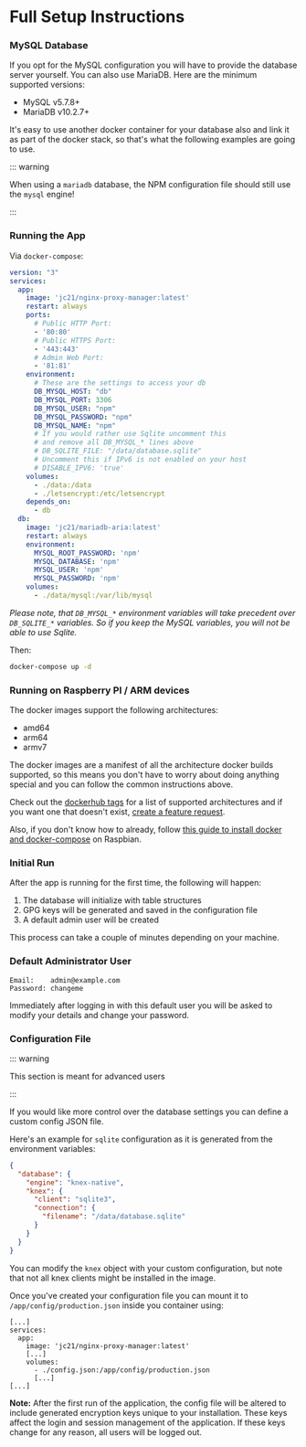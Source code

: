 # Full Setup Instructions

### MySQL Database

If you opt for the MySQL configuration you will have to provide the database server yourself. You can also use MariaDB. Here are the minimum supported versions:

- MySQL v5.7.8+
- MariaDB v10.2.7+

It's easy to use another docker container for your database also and link it as part of the docker stack, so that's what the following examples
are going to use.

::: warning

When using a `mariadb` database, the NPM configuration file should still use the `mysql` engine!

:::

### Running the App

Via `docker-compose`:

```yml
version: "3"
services:
  app:
    image: 'jc21/nginx-proxy-manager:latest'
    restart: always
    ports:
      # Public HTTP Port:
      - '80:80'
      # Public HTTPS Port:
      - '443:443'
      # Admin Web Port:
      - '81:81'
    environment:
      # These are the settings to access your db
      DB_MYSQL_HOST: "db"
      DB_MYSQL_PORT: 3306
      DB_MYSQL_USER: "npm"
      DB_MYSQL_PASSWORD: "npm"
      DB_MYSQL_NAME: "npm"
      # If you would rather use Sqlite uncomment this
      # and remove all DB_MYSQL_* lines above
      # DB_SQLITE_FILE: "/data/database.sqlite"
      # Uncomment this if IPv6 is not enabled on your host
      # DISABLE_IPV6: 'true'
    volumes:
      - ./data:/data
      - ./letsencrypt:/etc/letsencrypt
    depends_on:
      - db
  db:
    image: 'jc21/mariadb-aria:latest'
    restart: always
    environment:
      MYSQL_ROOT_PASSWORD: 'npm'
      MYSQL_DATABASE: 'npm'
      MYSQL_USER: 'npm'
      MYSQL_PASSWORD: 'npm'
    volumes:
      - ./data/mysql:/var/lib/mysql
```

_Please note, that `DB_MYSQL_*` environment variables will take precedent over `DB_SQLITE_*` variables. So if you keep the MySQL variables, you will not be able to use Sqlite._

Then:

```bash
docker-compose up -d
```

### Running on Raspberry PI / ARM devices

The docker images support the following architectures:
- amd64
- arm64
- armv7

The docker images are a manifest of all the architecture docker builds supported, so this means
you don't have to worry about doing anything special and you can follow the common instructions above.

Check out the [dockerhub tags](https://hub.docker.com/r/jc21/nginx-proxy-manager/tags)
for a list of supported architectures and if you want one that doesn't exist,
[create a feature request](https://github.com/jc21/nginx-proxy-manager/issues/new?assignees=&labels=enhancement&template=feature_request.md&title=).

Also, if you don't know how to already, follow [this guide to install docker and docker-compose](https://manre-universe.net/how-to-run-docker-and-docker-compose-on-raspbian/)
on Raspbian.


### Initial Run

After the app is running for the first time, the following will happen:

1. The database will initialize with table structures
2. GPG keys will be generated and saved in the configuration file
3. A default admin user will be created

This process can take a couple of minutes depending on your machine.


### Default Administrator User

```
Email:    admin@example.com
Password: changeme
```

Immediately after logging in with this default user you will be asked to modify your details and change your password.

### Configuration File

::: warning

This section is meant for advanced users

:::

If you would like more control over the database settings you can define a custom config JSON file.


Here's an example for `sqlite` configuration as it is generated from the environment variables:

```json
{
  "database": {
    "engine": "knex-native",
    "knex": {
      "client": "sqlite3",
      "connection": {
        "filename": "/data/database.sqlite"
      }
    }
  }
}
```

You can modify the `knex` object with your custom configuration, but note that not all knex clients might be installed in the image.

Once you've created your configuration file you can mount it to `/app/config/production.json` inside you container using:

```
[...]
services:
  app:
    image: 'jc21/nginx-proxy-manager:latest'
    [...]
    volumes:
      - ./config.json:/app/config/production.json
      [...]
[...]
```

**Note:** After the first run of the application, the config file will be altered to include generated encryption keys unique to your installation.
These keys affect the login and session management of the application. If these keys change for any reason, all users will be logged out.

